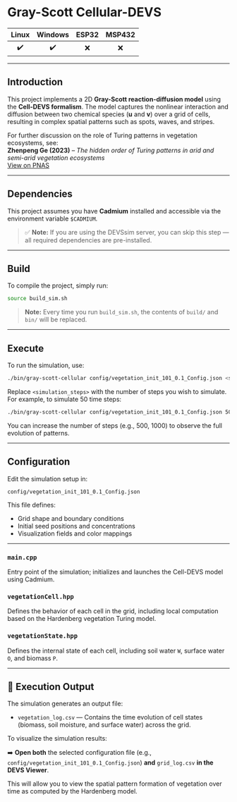# Gray-Scott Cellular-DEVS

| Linux | Windows | ESP32 | MSP432 |
|:-----:|:-------:|:-----:|:------:|
| ✔️    | ✔️      | ❌    | ❌     |

---
## Introduction

This project implements a 2D **Gray-Scott reaction-diffusion model** using the **Cell-DEVS formalism**. The model captures the nonlinear interaction and diffusion between two chemical species (**u** and **v**) over a grid of cells, resulting in complex spatial patterns such as spots, waves, and stripes.

For further discussion on the role of Turing patterns in vegetation ecosystems, see:  
**Zhenpeng Ge (2023)** – *The hidden order of Turing patterns in arid and semi-arid vegetation ecosystems*  
[View on PNAS](https://doi.org/10.1073/pnas.2306514120)

---

## Dependencies

This project assumes you have **Cadmium** installed and accessible via the environment variable `$CADMIUM`.

> ✅ **Note:** If you are using the DEVSsim server, you can skip this step — all required dependencies are pre-installed.

---

## Build

To compile the project, simply run:

```bash
source build_sim.sh
```
> **Note:** Every time you run `build_sim.sh`, the contents of `build/` and `bin/` will be replaced.

---

## Execute

To run the simulation, use:

```bash
./bin/gray-scott-cellular config/vegetation_init_101_0.1_Config.json <simulation_steps>
```

Replace `<simulation_steps>` with the number of steps you wish to simulate.  
For example, to simulate 50 time steps:

```bash
./bin/gray-scott-cellular config/vegetation_init_101_0.1_Config.json 50
```

You can increase the number of steps (e.g., 500, 1000) to observe the full evolution of patterns.

---

## Configuration

Edit the simulation setup in:

```
config/vegetation_init_101_0.1_Config.json
```

This file defines:
- Grid shape and boundary conditions
- Initial seed positions and concentrations
- Visualization fields and color mappings
---
### `main.cpp`
Entry point of the simulation; initializes and launches the Cell-DEVS model using Cadmium.

### `vegetationCell.hpp`
Defines the behavior of each cell in the grid, including local computation based on the Hardenberg vegetation Turing model.

### `vegetationState.hpp`
Defines the internal state of each cell, including soil water `W`, surface water `O`, and biomass `P`.

---

## 🧪 Execution Output

The simulation generates an output file:

- `vegetation_log.csv` — Contains the time evolution of cell states (biomass, soil moisture, and surface water) across the grid.

To visualize the simulation results:

➡️ **Open both** the selected configuration file (e.g., `config/vegetation_init_101_0.1_Config.json`) **and** `grid_log.csv` **in the DEVS Viewer**.

This will allow you to view the spatial pattern formation of vegetation over time as computed by the Hardenberg model.
